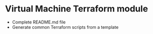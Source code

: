 # Virtual Machine Terraform module

- Complete README.md file
- Generate common Terraform scripts from a template
